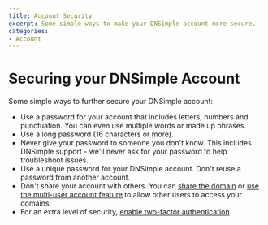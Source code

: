 ```yaml
---
title: Account Security
excerpt: Some simple ways to make your DNSimple account more secure.
categories:
- Account
---
```


# Securing your DNSimple Account

Some simple ways to further secure your DNSimple account:

- Use a password for your account that includes letters, numbers and punctuation. You can even use multiple words or made up phrases.
- Use a long password (16 characters or more).
- Never give your password to someone you don't know. This includes DNSimple support - we'll never ask for your password to help troubleshoot issues.
- Use a unique password for your DNSimple account. Don't reuse a password from another account.
- Don't share your account with others. You can [share the domain](/articles/sharing-domain) or [use the multi-user account feature](/articles/account-users) to allow other users to access your domains.
- For an extra level of security, [enable two-factor authentication](/articles/two-factor-authentication).

